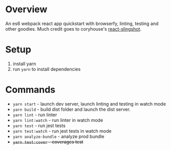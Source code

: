 # Overview

An es6 webpack react app quickstart with browserfy, linting, testing and other goodies. Much credit goes to coryhouse's [react-slingshot](https://github.com/coryhouse/react-slingshot).

# Setup

1. install yarn
2. run `yarn` to install dependencies

# Commands

* `yarn start` - launch dev server, launch linting and testing in watch mode
* `yarn build` - build dist folder and launch the dist server.
* `yarn lint` - run linter
* `yarn lint:watch` - run linter in watch mode
* `yarn test` - run jest tests
* `yarn test:watch` - run jest tests in watch mode
* `yarn analyze-bundle` - analyze prod bundle
* ~~`yarn test:cover` - coverages test~~